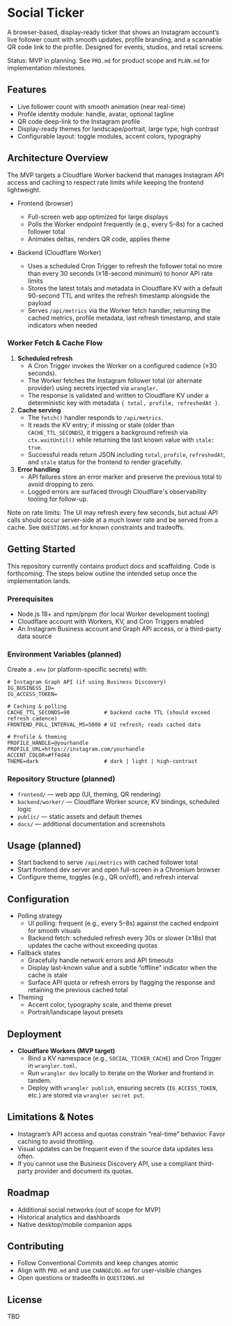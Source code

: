 # Social Ticker

A browser-based, display-ready ticker that shows an Instagram account’s live follower count with smooth updates, profile branding, and a scannable QR code link to the profile. Designed for events, studios, and retail screens.

Status: MVP in planning. See `PRD.md` for product scope and `PLAN.md` for implementation milestones.

## Features
- Live follower count with smooth animation (near real-time)
- Profile identity module: handle, avatar, optional tagline
- QR code deep-link to the Instagram profile
- Display-ready themes for landscape/portrait, large type, high contrast
- Configurable layout: toggle modules, accent colors, typography

## Architecture Overview

The MVP targets a Cloudflare Worker backend that manages Instagram API access and caching to respect rate limits while keeping the frontend lightweight.

- Frontend (browser)
  - Full-screen web app optimized for large displays
  - Polls the Worker endpoint frequently (e.g., every 5–8s) for a cached follower total
  - Animates deltas, renders QR code, applies theme

- Backend (Cloudflare Worker)
  - Uses a scheduled Cron Trigger to refresh the follower total no more than every 30 seconds (≥18-second minimum) to honor API rate limits
  - Stores the latest totals and metadata in Cloudflare KV with a default 90-second TTL and writes the refresh timestamp alongside the payload
  - Serves `/api/metrics` via the Worker fetch handler, returning the cached metrics, profile metadata, last refresh timestamp, and stale indicators when needed

### Worker Fetch & Cache Flow

1. **Scheduled refresh**
   - A Cron Trigger invokes the Worker on a configured cadence (≥30 seconds).
   - The Worker fetches the Instagram follower total (or alternate provider) using secrets injected via `wrangler`.
   - The response is validated and written to Cloudflare KV under a deterministic key with metadata `{ total, profile, refreshedAt }`.
2. **Cache serving**
   - The `fetch()` handler responds to `/api/metrics`.
   - It reads the KV entry; if missing or stale (older than `CACHE_TTL_SECONDS`), it triggers a background refresh via `ctx.waitUntil()` while returning the last known value with `stale: true`.
   - Successful reads return JSON including `total`, `profile`, `refreshedAt`, and `stale` status for the frontend to render gracefully.
3. **Error handling**
   - API failures store an error marker and preserve the previous total to avoid dropping to zero.
   - Logged errors are surfaced through Cloudflare's observability tooling for follow-up.

Note on rate limits: The UI may refresh every few seconds, but actual API calls should occur server-side at a much lower rate and be served from a cache. See `QUESTIONS.md` for known constraints and tradeoffs.

## Getting Started

This repository currently contains product docs and scaffolding. Code is forthcoming. The steps below outline the intended setup once the implementation lands.

### Prerequisites
- Node.js 18+ and npm/pnpm (for local Worker development tooling)
- Cloudflare account with Workers, KV, and Cron Triggers enabled
- An Instagram Business account and Graph API access, or a third-party data source

### Environment Variables (planned)
Create a `.env` (or platform-specific secrets) with:

```
# Instagram Graph API (if using Business Discovery)
IG_BUSINESS_ID=
IG_ACCESS_TOKEN=

# Caching & polling
CACHE_TTL_SECONDS=90           # backend cache TTL (should exceed refresh cadence)
FRONTEND_POLL_INTERVAL_MS=5000 # UI refresh; reads cached data

# Profile & theming
PROFILE_HANDLE=@yourhandle
PROFILE_URL=https://instagram.com/yourhandle
ACCENT_COLOR=#ff4d4d
THEME=dark                     # dark | light | high-contrast
```

### Repository Structure (planned)
- `frontend/` — web app (UI, theming, QR rendering)
- `backend/worker/` — Cloudflare Worker source, KV bindings, scheduled logic
- `public/` — static assets and default themes
- `docs/` — additional documentation and screenshots

## Usage (planned)
- Start backend to serve `/api/metrics` with cached follower total
- Start frontend dev server and open full-screen in a Chromium browser
- Configure theme, toggles (e.g., QR on/off), and refresh interval

## Configuration
- Polling strategy
  - UI polling: frequent (e.g., every 5–8s) against the cached endpoint for smooth visuals
  - Backend fetch: scheduled refresh every 30s or slower (≥18s) that updates the cache without exceeding quotas
- Fallback states
  - Gracefully handle network errors and API timeouts
  - Display last-known value and a subtle “offline” indicator when the cache is stale
  - Surface API quota or refresh errors by flagging the response and retaining the previous cached total
- Theming
  - Accent color, typography scale, and theme preset
  - Portrait/landscape layout presets

## Deployment

- **Cloudflare Workers (MVP target)**
  - Bind a KV namespace (e.g., `SOCIAL_TICKER_CACHE`) and Cron Trigger in `wrangler.toml`.
  - Run `wrangler dev` locally to iterate on the Worker and frontend in tandem.
  - Deploy with `wrangler publish`, ensuring secrets (`IG_ACCESS_TOKEN`, etc.) are stored via `wrangler secret put`.

## Limitations & Notes
- Instagram’s API access and quotas constrain “real-time” behavior. Favor caching to avoid throttling.
- Visual updates can be frequent even if the source data updates less often.
- If you cannot use the Business Discovery API, use a compliant third-party provider and document its quotas.

## Roadmap
- Additional social networks (out of scope for MVP)
- Historical analytics and dashboards
- Native desktop/mobile companion apps

## Contributing
- Follow Conventional Commits and keep changes atomic
- Align with `PRD.md` and use `CHANGELOG.md` for user-visible changes
- Open questions or tradeoffs in `QUESTIONS.md`

## License
TBD

